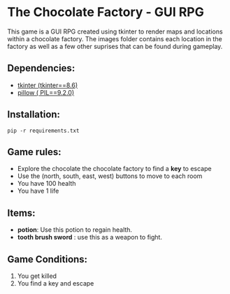 # The Chocolate Factory - GUI RPG

This game is a GUI RPG created using tkinter to render maps and locations within a chocolate factory. The images folder contains each location in the factory as well as a few other suprises that can be found during gameplay.

## Dependencies:
- [tkinter (tkinter==8.6)](https://docs.python.org/3/library/tkinter.html)
- [pillow ( PIL==9.2.0)](https://pillow.readthedocs.io/en/stable/)

## Installation:
  `pip -r requirements.txt`
## Game rules:
- Explore the chocolate the chocolate factory to find a **key** to escape 
- Use the (north, south, east, west) buttons to move to each room
- You have 100 health
- You have 1 life


## Items: 
  - **potion**: Use this potion to regain health.
  - **tooth brush sword** : use this as a weapon to fight.
  
## Game Conditions:
  1. You get killed
  2. You find a key and escape
